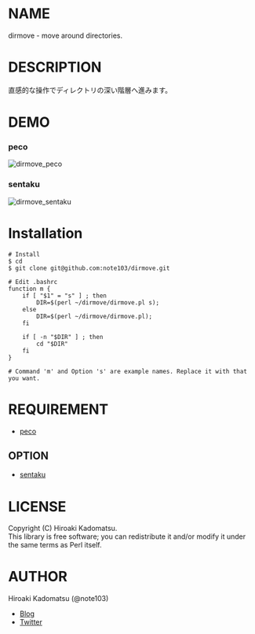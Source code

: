 # NAME

dirmove - move around directories.

# DESCRIPTION

直感的な操作でディレクトリの深い階層へ進みます。

# DEMO

### peco
![dirmove_peco](https://dl.dropboxusercontent.com/u/7779513/dirmove/dirmove_peco.gif)

### sentaku
![dirmove_sentaku](https://dl.dropboxusercontent.com/u/7779513/dirmove/dirmove_sentaku.gif)

# Installation

    # Install
    $ cd
    $ git clone git@github.com:note103/dirmove.git

    # Edit .bashrc
    function m {
        if [ "$1" = "s" ] ; then
            DIR=$(perl ~/dirmove/dirmove.pl s);
        else
            DIR=$(perl ~/dirmove/dirmove.pl);
        fi
    
        if [ -n "$DIR" ] ; then
            cd "$DIR"
        fi
    }

    # Command 'm' and Option 's' are example names. Replace it with that you want.

# REQUIREMENT

- [peco](https://github.com/peco/peco)

## OPTION

- [sentaku](https://github.com/rcmdnk/sentaku)

# LICENSE

Copyright (C) Hiroaki Kadomatsu.  
This library is free software; you can redistribute it and/or modify it under the same terms as Perl itself.

# AUTHOR

Hiroaki Kadomatsu (@note103)

- [Blog](http://note103.hateblo.jp/)
- [Twitter](https://twitter.com/note103)
